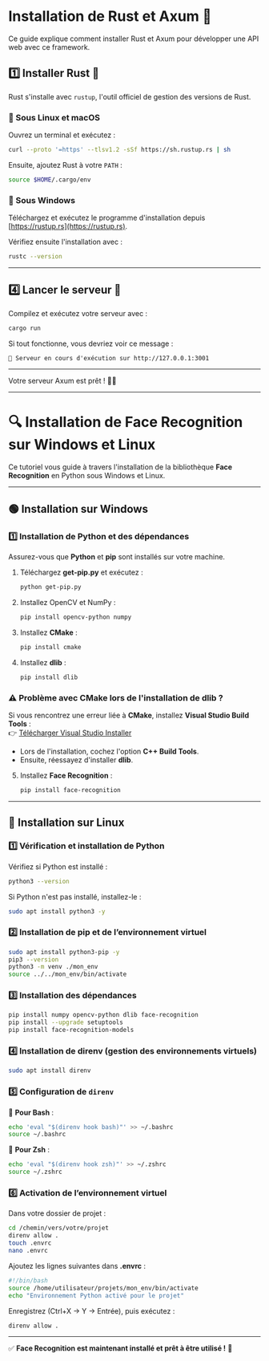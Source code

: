 # Installation de Rust et Axum 🚀

Ce guide explique comment installer Rust et Axum pour développer une API web avec ce framework.

## 1️⃣ Installer Rust 🦀
Rust s'installe avec `rustup`, l'outil officiel de gestion des versions de Rust.

### 🔹 Sous Linux et macOS
Ouvrez un terminal et exécutez :
```sh
curl --proto '=https' --tlsv1.2 -sSf https://sh.rustup.rs | sh
```
Ensuite, ajoutez Rust à votre `PATH` :
```sh
source $HOME/.cargo/env
```

### 🔹 Sous Windows
Téléchargez et exécutez le programme d'installation depuis [https://rustup.rs](https://rustup.rs).

Vérifiez ensuite l'installation avec :
```sh
rustc --version
```

---


## 4️⃣ Lancer le serveur 🚀
Compilez et exécutez votre serveur avec :
```sh
cargo run
```
Si tout fonctionne, vous devriez voir ce message :
```
🚀 Serveur en cours d'exécution sur http://127.0.0.1:3001
```

---

Votre serveur Axum est prêt ! 🎉🔥

---



# 🔍 Installation de Face Recognition sur Windows et Linux  

Ce tutoriel vous guide à travers l'installation de la bibliothèque **Face Recognition** en Python sous Windows et Linux.

---

## 🟢 Installation sur Windows  

### 1️⃣ Installation de Python et des dépendances  
Assurez-vous que **Python** et **pip** sont installés sur votre machine.  

1. Téléchargez **get-pip.py** et exécutez :  
   ```sh
   python get-pip.py
   ```  
2. Installez OpenCV et NumPy :  
   ```sh
   pip install opencv-python numpy
   ```  
3. Installez **CMake** :  
   ```sh
   pip install cmake
   ```  
4. Installez **dlib** :  
   ```sh
   pip install dlib
   ```  

### ⚠️ Problème avec CMake lors de l'installation de dlib ?  
Si vous rencontrez une erreur liée à **CMake**, installez **Visual Studio Build Tools** :  
👉 [Télécharger Visual Studio Installer](https://visualstudio.microsoft.com/fr/visual-cpp-build-tools/)  
- Lors de l'installation, cochez l'option **C++ Build Tools**.  
- Ensuite, réessayez d'installer **dlib**.  

5. Installez **Face Recognition** :  
   ```sh
   pip install face-recognition
   ```  

---

## 🔵 Installation sur Linux  

### 1️⃣ Vérification et installation de Python  
Vérifiez si Python est installé :  
```sh
python3 --version
```  
Si Python n'est pas installé, installez-le :  
```sh
sudo apt install python3 -y
```  

### 2️⃣ Installation de pip et de l’environnement virtuel  
```sh
sudo apt install python3-pip -y
pip3 --version
python3 -m venv ./mon_env
source ../../mon_env/bin/activate

```  

### 3️⃣ Installation des dépendances  
```sh
pip install numpy opencv-python dlib face-recognition
pip install --upgrade setuptools
pip install face-recognition-models
```  

### 4️⃣ Installation de **direnv** (gestion des environnements virtuels)  
```sh
sudo apt install direnv
```  

### 5️⃣ Configuration de `direnv`  

🔹 **Pour Bash** :  
```sh
echo 'eval "$(direnv hook bash)"' >> ~/.bashrc
source ~/.bashrc
```  
🔹 **Pour Zsh** :  
```sh
echo 'eval "$(direnv hook zsh)"' >> ~/.zshrc
source ~/.zshrc
```  

### 6️⃣ Activation de l’environnement virtuel  
Dans votre dossier de projet :  
```sh
cd /chemin/vers/votre/projet  
direnv allow .  
touch .envrc  
nano .envrc  
```  

Ajoutez les lignes suivantes dans **.envrc** :  
```sh
#!/bin/bash
source /home/utilisateur/projets/mon_env/bin/activate
echo "Environnement Python activé pour le projet"
```  
Enregistrez (Ctrl+X → Y → Entrée), puis exécutez :  
```sh
direnv allow .
```  

---

✅ **Face Recognition est maintenant installé et prêt à être utilisé !** 🎉
